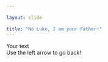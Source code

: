 ```yaml
---
	
layout: slide
	
title: "No Luke, I am your Father!"
---	
```

Your text	
Use the left arrow to go back!
